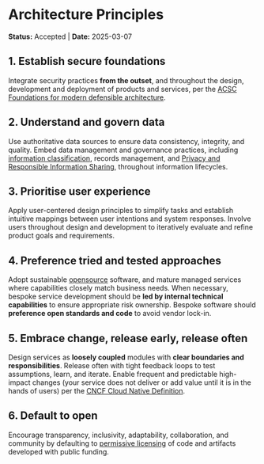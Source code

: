 # Architecture Principles

**Status:** Accepted | **Date:** 2025-03-07

## 1. Establish secure foundations

Integrate security practices **from the outset**, and throughout the design, development and deployment of products and services, per the [ACSC Foundations for modern defensible architecture](https://www.cyber.gov.au/resources-business-and-government/governance-and-user-education/modern-defensible-architecture/foundations-modern-defensible-architecture).

## 2. Understand and govern data

Use authoritative data sources to ensure data consistency, integrity, and quality. Embed data management and governance practices, including [information classification](https://www.wa.gov.au/government/publications/western-australian-information-classification-policy), records management, and [Privacy and Responsible Information Sharing](https://www.wa.gov.au/government/privacy-and-responsible-information-sharing), throughout information lifecycles.

## 3. Prioritise user experience

Apply user-centered design principles to simplify tasks and establish intuitive mappings between user intentions and system responses. Involve users throughout design and development to iteratively evaluate and refine product goals and requirements.

## 4. Preference tried and tested approaches

Adopt sustainable [opensource](https://opensource.org/osd) software, and mature managed services where capabilities closely match business needs. When necessary, bespoke service development should be **led by internal technical capabilities** to ensure appropriate risk ownership. Bespoke software should **preference open standards and code** to avoid vendor lock-in.

## 5. Embrace change, release early, release often

Design services as **loosely coupled** modules with **clear boundaries and responsibilities**. Release often with tight feedback loops to test assumptions, learn, and iterate. Enable frequent and predictable high-impact changes (your service does not deliver or add value until it is in the hands of users) per the [CNCF Cloud Native Definition](https://github.com/cncf/toc/blob/main/DEFINITION.md).

## 6. Default to open

Encourage transparency, inclusivity, adaptability, collaboration, and community by defaulting to [permissive licensing](https://www.apache.org/licenses/LICENSE-2.0) of code and artifacts developed with public funding.
